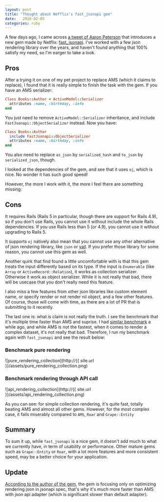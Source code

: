 ```yaml
---
layout: post
title: "Thought about Nefflix's fast_jsonapi gem"
date:   2018-02-05
categories: ruby
---
```


A few days ago, I came across [a tweet of Aaron
Peterson](https://twitter.com/tenderlove/status/959924273811894275) that
introduces a new gem made by Netflix:
[fast_jsonapi](https://github.com/Netflix/fast_jsonapi). I've worked with a few
json rendering library over the years, and haven't found anything that 100% satisfy
my need, so I'm earger to take a look.

## Pros

After a trying it on one of my pet project to replace AMS (which it claims to
replace), I found that it is really simple to finish the task with the gem. If you have an AMS
serializer:

```ruby
Class Books::Author < ActiveModel::Serializer
  attributes :name, :birthday, :info
end
```

You just need to remove `ActiveModel::Serializer` inheritance, and include `FastJsonapi::ObjectSerializer`
instead. Now you have:

```ruby
Class Books::Author
  include FastJsonapi::ObjectSerializer
  attributes :name, :birthday, :info
end
```

You also need to replace `as_json` by `serialized_hash` and `to_json` by
`serialized_json`, though.

I looked at the dependencies of the gem, and see that it uses `oj`,
which is nice. No wonder it has such good speed!

However, the more I work with it, the more I feel there are something missing:

## Cons

It requires Rails (Rails 5 in particular, though there are support for
Rails 4.9), so if you don't use Rails, you cannot use it without include the
whole Rails dependencies. If you use Rails less than 5 (or 4.9), you cannot use
it without upgrading to Rails 5.

It supports `oj` natively also mean that you cannot use any other alternative of
json rendering library, like `json` or [yail](https://github.com/brianmario/yajl-ruby).
If you prefer those library for some reason, you cannot use this gem as well.

Another quirk that find found a little uncomfortable with is that this gem treats
the input differently based on its type. If the input is `Enumerable` (like
`Array` or `ActiveRecord::Relation`), it works as collection serializer.
Otherwise it work as object serializer. While it is not really that bad, there
will be usecase that you don't really need this feature.

I also miss a few features from other json libraries like custom element name,
or specify render or not render nil object, and a few other features. Of course,
those will come with time, as there are a lot of PR that is submitting to it
recently.

The last one is: what is claim is not really the truth. I see the benchmark that
it's multiple time faster than AMS and suprise. I had
[similar benchmark](https://github.com/hieuk09/benchmark_json_renderer) a while
ago, and while AMS is not the fastest, when it comes to render a complex
dataset, it's not really that bad. Therefore, I run my benchmark again with
`fast_jsonapi` and see the result below:


### Benchmark pure rendering

![pure_rendering_collection](http://{{ site.url }}/assets/pure_rendering_collection.png)


### Benchmark rendering through API call

![api_rendering_collection](http://{{ site.url }}/assets/api_rendering_collection.png)

As you can see: for simple collection rendering, it's quite fast, totally
beating AMS and almost all other gems. However, for the most complex case, it
fails miserably compared to `AMS`, `Roar` and `Grape::Entity`

## Summary

To sum it up, while `fast_jsonapi` is a nice gem, it doesn't add much to what we
currently have, in term of usability or performance. Other mature gems such as
`Grape::Entity` or `Roar`, with a lot more features and more consistent speed,
may be a better choice for your application.

## Update

[According to the author of the gem](https://github.com/Netflix/fast_jsonapi/issues/11),
the gem is focusing only on optimizing rendering json in jsonapi spec,
that's why it's much more faster than AMS with json api adapter
(which is significant slower than default adapter).
